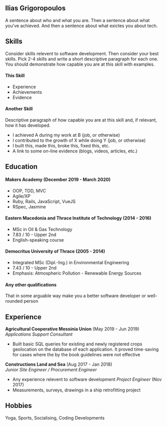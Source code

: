 ## Ilias Grigoropoulos

A sentence about who and what you are. Then a sentence about what you've achieved. And then a sentence about what exictes you about tech.

## Skills

Consider skills relevent to software development. Then consider your best skills. Pick 2-4 skills and write a short descriptive paragraph for each one. You should demonstrate how capable you are at this skill with examples.

#### This Skill

- Experience
- Achievements
- Evidence

#### Another Skill

Descriptive paragraph of how capable you are at this skill and, if relevant, how it has developed.

- I achieved A during my work at B (job, or otherwise)
- I contributed to the growth of X while doing Y (job, or otherwise)
- I built this, made this, broke this, fixed this, etc.
- A link to some on-line evidence (blogs, videos, articles, etc.)

## Education

#### Makers Academy (December 2019 - March 2020)

- OOP, TDD, MVC
- Agile/XP
- Ruby, Rails, JavaScript, VueJS
- RSpec, Jasmine

#### Eastern Macedonia and Thrace Institute of Technology (2014 - 2016)

- MSc in Oil & Gas Technology
- 7.83 / 10 - Upper 2nd
- English-speaking course

#### Democritus University of Thrace (2005 - 2014)

- Integrated MSc (Dipl.-Ing.) in Environmental Engineering
- 7.43 / 10 - Upper 2nd
- Emphasis: Atmospheric Pollution - Renewable Energy Sources

#### Any other qualifications

That in some arguable way make you a better software developer or well-rounded person

## Experience

**Agricultural Cooperative Messinia Union** (May 2019 - Jun 2019)    
*Applications Support Consultant*  
- Built basic SQL queries for existing and newly registered crops geolocation on the database of each application. It proved time-saving for cases where the by the book guidelines were not effective

**Constructions Land and Sea** (Aug 2017 - Jan 2018)   
*Junior Site Engineer / Procurement Engineer*  
- Any experience relevent to software development
*Project Engineer* (Nov 2017)
- Measurements, surveys, drawings in a ship retrofitting project

## Hobbies

Yoga, Sports, Socialising, Coding Developments
